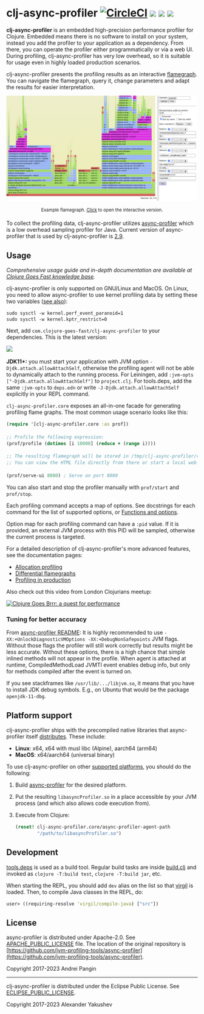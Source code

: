 # clj-async-profiler [![CircleCI](https://img.shields.io/circleci/build/github/clojure-goes-fast/clj-async-profiler/master.svg)](https://dl.circleci.com/status-badge/redirect/gh/clojure-goes-fast/clj-async-profiler/tree/master) ![](https://img.shields.io/badge/dependencies-none-brightgreen) [![](https://img.shields.io/clojars/dt/com.clojure-goes-fast/clj-async-profiler?color=teal)](https://clojars.org/com.clojure-goes-fast/clj-async-profiler) [![](https://img.shields.io/badge/-changelog-blue.svg)](CHANGELOG.md)

**clj-async-profiler** is an embedded high-precision performance profiler for
Clojure. Embedded means there is no software to install on your system, instead
you add the profiler to your application as a dependency. From there, you can
operate the profiler either programmatically or via a web UI. During profiling,
clj-async-profiler has very low overhead, so it is suitable for usage even in
highly loaded production scenarios.

clj-async-profiler presents the profiling results as an interactive
[flamegraph](http://www.brendangregg.com/flamegraphs.html). You can navigate the
flamegraph, query it, change parameters and adapt the results for easier
interpretation.

![](docs/flamegraph-screenshot.png)

<p align = "center"><sup>
Example flamegraph. <a href="https://htmlpreview.github.io/?https://github.com/clojure-goes-fast/clj-async-profiler/blob/1.0.0/docs/flamegraph-example.html">Click</a> to open the interactive version.
</sup></p>

To collect the profiling data, clj-async-profiler utilizes
[async-profiler](https://github.com/jvm-profiling-tools/async-profiler) which is
a low overhead sampling profiler for Java. Current version of async-profiler
that is used by clj-async-profiler is
[2.9](https://github.com/jvm-profiling-tools/async-profiler/releases/tag/v2.9).

## Usage

_Comprehensive usage guide and in-depth documentation are available at [Clojure
Goes Fast knowledge
base](http://clojure-goes-fast.com/kb/profiling/clj-async-profiler/)._

clj-async-profiler is only supported on GNU/Linux and MacOS. On Linux, you need
to allow async-profiler to use kernel profiling data by setting these two
variables ([see
also](https://github.com/jvm-profiling-tools/async-profiler#basic-usage)):

```
sudo sysctl -w kernel.perf_event_paranoid=1
sudo sysctl -w kernel.kptr_restrict=0
```

Next, add `com.clojure-goes-fast/clj-async-profiler` to your dependencies. This
is the latest version:

[![](https://clojars.org/com.clojure-goes-fast/clj-async-profiler/latest-version.svg)](https://clojars.org/com.clojure-goes-fast/clj-async-profiler)

**JDK11+:** you must start your application with JVM option
`-Djdk.attach.allowAttachSelf`, otherwise the profiling agent will not be able
to dynamically attach to the running process. For Leiningen, add `:jvm-opts
["-Djdk.attach.allowAttachSelf"]` to `project.clj`. For tools.deps, add the same
`:jvm-opts` to `deps.edn` or write `-J-Djdk.attach.allowAttachSelf` explicitly
in your REPL command.

`clj-async-profiler.core` exposes an all-in-one facade for generating profiling
flame graphs. The most common usage scenario looks like this:

```clojure
(require '[clj-async-profiler.core :as prof])

;; Profile the following expression:
(prof/profile (dotimes [i 10000] (reduce + (range i))))

;; The resulting flamegraph will be stored in /tmp/clj-async-profiler/results/
;; You can view the HTML file directly from there or start a local web UI:

(prof/serve-ui 8080) ; Serve on port 8080
```

You can also start and stop the profiler manually with `prof/start` and
`prof/stop`.

Each profiling command accepts a map of options. See docstrings for each command
for the list of supported options, or [Functions and
options](http://clojure-goes-fast.com/kb/profiling/clj-async-profiler/basic-usage/#functions-and-options).

Option map for each profiling command can have a `:pid` value. If it is
provided, an external JVM process with this PID will be sampled, otherwise the
current process is targeted.

For a detailed description of clj-async-profiler's more advanced features, see
the documentation pages:

- [Allocation profiling](http://clojure-goes-fast.com/kb/profiling/clj-async-profiler/allocation-profiling/)
- [Differential flamegraphs](http://clojure-goes-fast.com/kb/profiling/clj-async-profiler/diffgraphs/)
- [Profiling in production](http://clojure-goes-fast.com/kb/profiling/clj-async-profiler/production/)

Also check out this video from London Clojurians meetup:

[![Clojure Goes Brrr: a quest for performance](http://img.youtube.com/vi/s3mjVAMNVrA/0.jpg)](http://www.youtube.com/watch?v=s3mjVAMNVrA "Clojure Goes Brrr: a quest for performance")

### Tuning for better accuracy

From [async-profiler
README](https://github.com/jvm-profiling-tools/async-profiler#restrictionslimitations):
It is highly recommended to use `-XX:+UnlockDiagnosticVMOptions
-XX:+DebugNonSafepoints` JVM flags. Without those flags the profiler will still
work correctly but results might be less accurate. Without these options, there
is a high chance that simple inlined methods will not appear in the profile.
When agent is attached at runtime, CompiledMethodLoad JVMTI event enables debug
info, but only for methods compiled after the event is turned on.

If you see stackframes like `/usr/lib/.../libjvm.so`, it means that you have to
install JDK debug symbols. E.g., on Ubuntu that would be the package
`openjdk-11-dbg`.

## Platform support

clj-async-profiler ships with the precompiled native libraries that
async-profiler itself
[distributes](https://github.com/jvm-profiling-tools/async-profiler#download).
These include:

- **Linux**: x64, x64 with musl libc (Alpine), aarch64 (arm64)
- **MacOS**: x64/aarch64 (universal binary)

To use clj-async-profiler on other [supported
platforms](https://github.com/jvm-profiling-tools/async-profiler#supported-platforms),
you should do the following:

1. Build
   [async-profiler](https://github.com/jvm-profiling-tools/async-profiler#building)
   for the desired platform.
2. Put the resulting `libasyncProfiler.so` in a place accessible by your JVM
   process (and which also allows code execution from).
3. Execute from Clojure:

   ```clj
   (reset! clj-async-profiler.core/async-profiler-agent-path
           "/path/to/libasyncProfiler.so")
   ```

## Development

[tools.deps](https://clojure.org/reference/deps_and_cli) is used as a build
tool. Regular build tasks are inside [build.clj](build.clj) and invoked as
`clojure -T:build test`, `clojure -T:build jar`, etc.

When starting the REPL, you should add `dev` alias on the list so that
[virgil](https://github.com/clojure-goes-fast/virgil) is loaded. Then, to compile Java
classes in the REPL, do:

```clojure
user> ((requiring-resolve 'virgil/compile-java) ["src"])
```

## License

async-profiler is distributed under Apache-2.0.
See [APACHE_PUBLIC_LICENSE](docs/APACHE_PUBLIC_LICENSE) file. The location of the original
repository
is
[https://github.com/jvm-profiling-tools/async-profiler](https://github.com/jvm-profiling-tools/async-profiler).

Copyright 2017-2023 Andrei Pangin

---

clj-async-profiler is distributed under the Eclipse Public License.
See [ECLIPSE_PUBLIC_LICENSE](docs/ECLIPSE_PUBLIC_LICENSE).

Copyright 2017-2023 Alexander Yakushev
